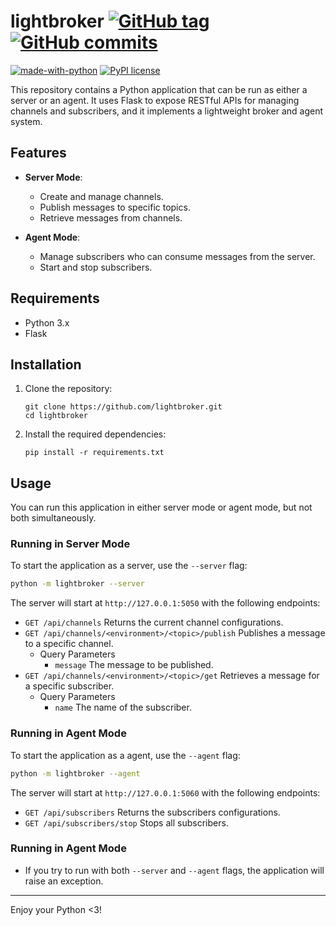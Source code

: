 # lightbroker [![GitHub tag](https://img.shields.io/github/tag/bigmauri/lightbroker.svg)](https://GitHub.com/bigmauri/lightbroker/tags/) [![GitHub commits](https://img.shields.io/github/commits-since/bigmauri/lightbroker/v0.0.1-alpha.svg)](https://GitHub.com/bigmauri/lightbroker/commit/)

[![made-with-python](https://img.shields.io/badge/Made%20with-Python-1f425f.svg)](https://www.python.org/)
[![PyPI license](https://img.shields.io/pypi/l/ansicolortags.svg)](https://pypi.python.org/pypi/ansicolortags/)


This repository contains a Python application that can be run as either a server or an agent. It uses Flask to expose RESTful APIs for managing channels and subscribers, and it implements a lightweight broker and agent system.

## Features

- **Server Mode**: 
  - Create and manage channels.
  - Publish messages to specific topics.
  - Retrieve messages from channels.

- **Agent Mode**: 
  - Manage subscribers who can consume messages from the server.
  - Start and stop subscribers.

## Requirements

- Python 3.x
- Flask

## Installation

1. Clone the repository:

    ```
    git clone https://github.com/lightbroker.git
    cd lightbroker
    ```

2. Install the required dependencies:

    ```
    pip install -r requirements.txt
    ```

## Usage

You can run this application in either server mode or agent mode, but not both simultaneously.


### Running in Server Mode

To start the application as a server, use the `--server` flag:

```bash
python -m lightbroker --server
```

The server will start at `http://127.0.0.1:5050` with the following endpoints:

- `GET /api/channels` Returns the current channel configurations.
- `GET /api/channels/<environment>/<topic>/publish` Publishes a message to a specific channel.
  - Query Parameters
    - `message` The message to be published.
- `GET /api/channels/<environment>/<topic>/get` Retrieves a message for a specific subscriber.
  - Query Parameters
    - `name` The name of the subscriber.


### Running in Agent Mode

To start the application as a agent, use the `--agent` flag:

```bash
python -m lightbroker --agent
```

The server will start at `http://127.0.0.1:5060` with the following endpoints:

- `GET /api/subscribers` Returns the subscribers configurations.
- `GET /api/subscribers/stop` Stops all subscribers.


### Running in Agent Mode

- If you try to run with both `--server` and `--agent` flags, the application will raise an exception.

---
Enjoy your Python <3!
